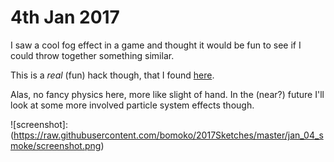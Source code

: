 # 4th Jan 2017

I saw a cool fog effect in a game and thought it would be fun to see if I could throw together something similar.

This is a _real_ (fun) hack though, that I found [here](http://www.blog.jonnycornwell.com/2012/07/14/particle-smoke-effect/#more-77). 

Alas, no fancy physics here, more like slight of hand. In the (near?) future I'll look at some more involved particle system effects though.

![screenshot]: (https://raw.githubusercontent.com/bomoko/2017Sketches/master/jan_04_smoke/screenshot.png) 
